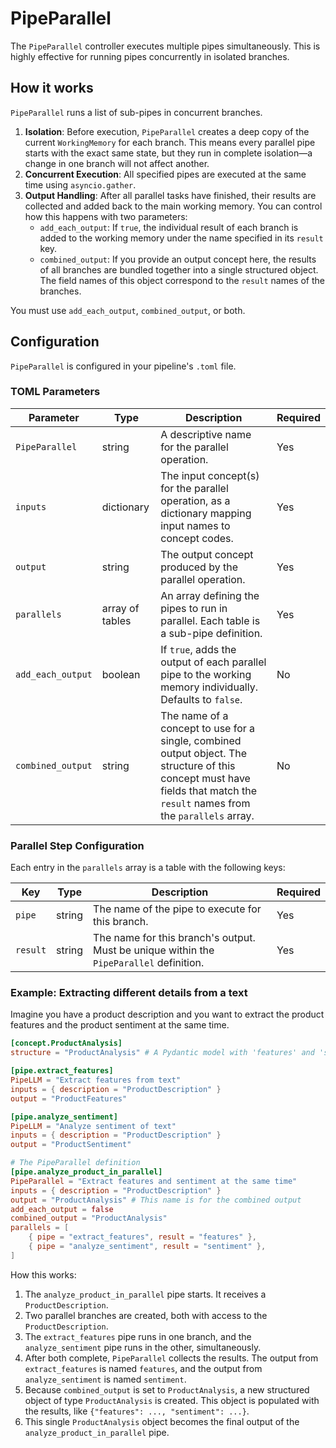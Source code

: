 # PipeParallel

The `PipeParallel` controller executes multiple pipes simultaneously. This is highly effective for running pipes concurrently in isolated branches.

## How it works

`PipeParallel` runs a list of sub-pipes in concurrent branches.

1.  **Isolation**: Before execution, `PipeParallel` creates a deep copy of the current `WorkingMemory` for each branch. This means every parallel pipe starts with the exact same state, but they run in complete isolation—a change in one branch will not affect another.
2.  **Concurrent Execution**: All specified pipes are executed at the same time using `asyncio.gather`.
3.  **Output Handling**: After all parallel tasks have finished, their results are collected and added back to the main working memory. You can control how this happens with two parameters:
    -   `add_each_output`: If `true`, the individual result of each branch is added to the working memory under the name specified in its `result` key.
    -   `combined_output`: If you provide an output concept here, the results of all branches are bundled together into a single structured object. The field names of this object correspond to the `result` names of the branches.

You must use `add_each_output`, `combined_output`, or both.

## Configuration

`PipeParallel` is configured in your pipeline's `.toml` file.

### TOML Parameters

| Parameter         | Type          | Description                                                                                                                                                                    | Required |
| ----------------- | ------------- | ------------------------------------------------------------------------------------------------------------------------------------------------------------------------------ | -------- |
| `PipeParallel`    | string        | A descriptive name for the parallel operation.                                                                           | Yes      |
| `inputs`    | dictionary  | The input concept(s) for the parallel operation, as a dictionary mapping input names to concept codes.                                                     | Yes       |
| `output`   | string          | The output concept produced by the parallel operation.                                                | Yes      |
| `parallels`       | array of tables| An array defining the pipes to run in parallel. Each table is a sub-pipe definition.                                                                                           | Yes      |
| `add_each_output` | boolean       | If `true`, adds the output of each parallel pipe to the working memory individually. Defaults to `false`.                                                                       | No       |
| `combined_output` | string        | The name of a concept to use for a single, combined output object. The structure of this concept must have fields that match the `result` names from the `parallels` array.      | No       |

### Parallel Step Configuration

Each entry in the `parallels` array is a table with the following keys:

| Key      | Type   | Description                                                                              | Required |
| -------- | ------ | ---------------------------------------------------------------------------------------- | -------- |
| `pipe`   | string | The name of the pipe to execute for this branch.                                         | Yes      |
| `result` | string | The name for this branch's output. Must be unique within the `PipeParallel` definition. | Yes      |

### Example: Extracting different details from a text

Imagine you have a product description and you want to extract the product features and the product sentiment at the same time.

```toml
[concept.ProductAnalysis]
structure = "ProductAnalysis" # A Pydantic model with 'features' and 'sentiment' fields

[pipe.extract_features]
PipeLLM = "Extract features from text"
inputs = { description = "ProductDescription" }
output = "ProductFeatures"

[pipe.analyze_sentiment]
PipeLLM = "Analyze sentiment of text"
inputs = { description = "ProductDescription" }
output = "ProductSentiment"

# The PipeParallel definition
[pipe.analyze_product_in_parallel]
PipeParallel = "Extract features and sentiment at the same time"
inputs = { description = "ProductDescription" }
output = "ProductAnalysis" # This name is for the combined output
add_each_output = false
combined_output = "ProductAnalysis"
parallels = [
    { pipe = "extract_features", result = "features" },
    { pipe = "analyze_sentiment", result = "sentiment" },
]
```

How this works:
1.  The `analyze_product_in_parallel` pipe starts. It receives a `ProductDescription`.
2.  Two parallel branches are created, both with access to the `ProductDescription`.
3.  The `extract_features` pipe runs in one branch, and the `analyze_sentiment` pipe runs in the other, simultaneously.
4.  After both complete, `PipeParallel` collects the results. The output from `extract_features` is named `features`, and the output from `analyze_sentiment` is named `sentiment`.
5.  Because `combined_output` is set to `ProductAnalysis`, a new structured object of type `ProductAnalysis` is created. This object is populated with the results, like `{"features": ..., "sentiment": ...}`.
6.  This single `ProductAnalysis` object becomes the final output of the `analyze_product_in_parallel` pipe. 
